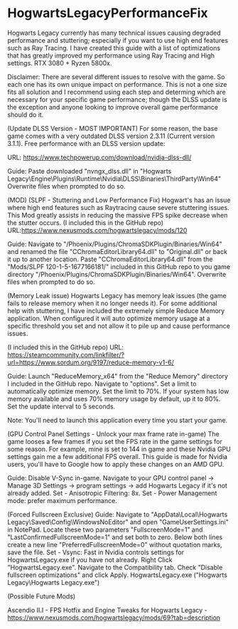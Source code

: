 # HogwartsLegacyPerformanceFix
Hogwarts Legacy currently has many technical issues causing degraded performance and stuttering; especially if you want to use high end features such as Ray Tracing. I have created this guide with a list of optimizations that has greatly improved my performance using Ray Tracing and High settings. RTX 3080 + Ryzen 5800x.

Disclaimer: There are several different issues to resolve with the game. So each one has its own unique impact on performance. This is not a one size fits all solution and I recommend using each step and determing which are necessary for your specific game performance; though the DLSS update is the exception and anyone looking to improve overall game performance should do it.

(Update DLSS Version - MOST IMPORTANT)
For some reason, the base game comes with a very outdated DLSS version 2.3.11 (Current version 3.1.1). Free performance with an DLSS version update:

URL: https://www.techpowerup.com/download/nvidia-dlss-dll/

Guide: Paste downloaded "nvngx_dlss.dll" in "Hogwarts Legacy\Engine\Plugins\Runtime\Nvidia\DLSS\Binaries\ThirdParty\Win64" Overwrite files when prompted to do so.

(MOD) (SLPF - Stuttering and Low Performance Fix) Hogwart's has an issue where high end features such as Raytracing cause severe stuttering issues. This Mod greatly assists in reducing the massive FPS spike decrease when the stutter occurs.
(I included this in the GitHub repo) URL:https://www.nexusmods.com/hogwartslegacy/mods/120

Guide: Navigate to "/Phoenix/Plugins/ChromaSDKPlugin/Binaries/Win64" and renamed the file "CChromaEditorLibrary64.dll" to "Original.dll" or back it up to another location. Paste "CChromaEditorLibrary64.dll" from the "Mods/SLPF 120-1-5-1677166181/" included in this GitHub repo to you game directory "/Phoenix/Plugins/ChromaSDKPlugin/Binaries/Win64". Overwrite files when prompted to do so.

(Memory Leak issue)
Hogwarts Legacy has memory leak issues (the game fails to release memory when it no longer needs it). For some additional help with stuttering, I have included the extremely simple Reduce Memory application. When configured it will auto optimize memory usage at a specific threshold you set and not allow it to pile up and cause performance issues.

(I included this in the GitHub repo) URL: https://steamcommunity.com/linkfilter/?url=https://www.sordum.org/9197/reduce-memory-v1-6/

Guide: Launch "ReduceMemory_x64" from the "Reduce Memory" directory I included in the GitHub repo. Navigate to "options". Set a limit to automatically optimize memory. Set the limit to 70%. If your system has low memory available and uses 70% memory usage by default, up it to 80%. Set the update interval to 5 seconds.

Note: You'll need to launch this application every time you start your game.

(GPU Control Panel Settings - Unlock your max frame rate in-game)
The game looses a few frames if you set the FPS rate in the game settings for some reason. For example, mine is set to 144 in game and these Nvidia GPU settings gain me a few additional FPS overall. This guide is made for Nvidia users, you'll have to Google how to apply these changes on an AMD GPU.

Guide: Disable V-Sync in-game. Navigate to your GPU control panel -> Manage 3D Settings -> program settings -> add Hogwarts Legacy if it's not already added. Set - Anisotropic Filtering: 8x. Set - Power Management mode: prefer maximum performance.

(Forced Fullscreen Exclusive)
Guide: Navigate to "AppData\Local\Hogwarts Legacy\Saved\Config\WindowsNoEditor" and open "GameUserSettings.ini" in NotePad. Locate these two parameters "FullscreenMode=1" and "LastConfirmedFullscreenMode=1" and set both to zero. Below both lines create a new line "PreferredFullscreenMode=0" without quotation marks, save the file. Set - Vsync: Fast in Nvidia controls settings for HogwartsLegacy.exe if you have not already. Right Click "HogwartsLegacy.exe". Navigate to the Compatibility tab. Check "Disable fullscreen optimizations" and click Apply. HogwartsLegacy.exe ("Hogwarts Legacy\Hogwarts Legacy.exe")

(Possible Future Mods)

Ascendio II.I - FPS Hotfix and Engine Tweaks for Hogwarts Legacy - https://www.nexusmods.com/hogwartslegacy/mods/69?tab=description
